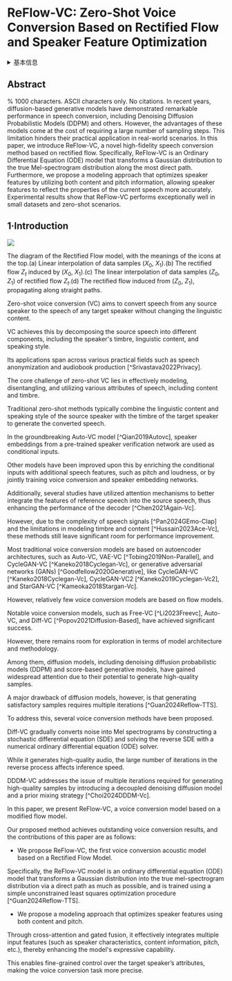# ReFlow-VC: Zero-Shot Voice Conversion Based on Rectified Flow and Speaker Feature Optimization

<details>
<summary>基本信息</summary>

- 标题: "ReFlow-VC: Zero-Shot Voice Conversion Based on Rectified Flow and Speaker Feature Optimization."
- 作者:
  - 01 Pengyu Ren
  - 02 Wenhao Guan
  - 03 Kaidi Wang
  - 04 Peijie Chen
  - 05 Qingyang Hong
  - 06 Lin Li
- 链接:
  - [ArXiv](https://arxiv.org/abs/2506.01032v1)
  - [Publication]()
  - [Github]()
  - [Demo]()
- 文件:
  - [ArXiv:2506.01032v1](D:\Speech\Sapphire-TTS-Collection\Models\-VC\_PDF\2025.06.01_2506.01032v1_ReFlow-VC__Zero-Shot_Voice_Conversion_Based_on_Rectified_Flow_and_Speaker_Feature_Optimization.pdf)
  - [Publication] #TODO

</details>

## Abstract

% 1000 characters.
ASCII characters only.
No citations.
In recent years, diffusion-based generative models have demonstrated remarkable performance in speech conversion, including Denoising Diffusion Probabilistic Models (DDPM) and others.
However, the advantages of these models come at the cost of requiring a large number of sampling steps.
This limitation hinders their practical application in real-world scenarios.
In this paper, we introduce ReFlow-VC, a novel high-fidelity speech conversion method based on rectified flow.
Specifically, ReFlow-VC is an Ordinary Differential Equation (ODE) model that transforms a Gaussian distribution to the true Mel-spectrogram distribution along the most direct path.
Furthermore, we propose a modeling approach that optimizes speaker features by utilizing both content and pitch information, allowing speaker features to reflect the properties of the current speech more accurately.
Experimental results show that ReFlow-VC performs exceptionally well in small datasets and zero-shot scenarios.

## 1·Introduction

![](11111111111111.png)

<a id="fig:1">The diagram of the Rectified Flow model, with the meanings of the icons at the top.(a) Linear interpolation of data samples ($X_0$, $X_1$).(b) The rectified flow $Z_t$ induced by ($X_0$, $X_1$).(c) The linear interpolation of data samples ($Z_0$, $Z_1$) of rectified flow $Z_t$.(d) The rectified flow induced from ($Z_0$, $Z_1$), propagating along straight paths.</a>

Zero-shot voice conversion (VC) aims to convert speech from any source speaker to the speech of any target speaker without changing the linguistic content.

VC achieves this by decomposing the source speech into different components, including the speaker's timbre, linguistic content, and speaking style.

Its applications span across various practical fields such as speech anonymization and audiobook production [^Srivastava2022Privacy].

The core challenge of zero-shot VC lies in effectively modeling, disentangling, and utilizing various attributes of speech, including content and timbre.

Traditional zero-shot methods typically combine the linguistic content and speaking style of the source speaker with the timbre of the target speaker to generate the converted speech.

In the groundbreaking Auto-VC model [^Qian2019Autovc], speaker embeddings from a pre-trained speaker verification network are used as conditional inputs.

Other models have been improved upon this by enriching the conditional inputs with additional speech features, such as pitch and loudness, or by jointly training voice conversion and speaker embedding networks.

Additionally, several studies have utilized attention mechanisms to better integrate the features of reference speech into the source speech, thus enhancing the performance of the decoder [^Chen2021Again-Vc].

However, due to the complexity of speech signals [^Pan2024GEmo-Clap] and the limitations in modeling timbre and content [^Hussain2023Ace-Vc], these methods still leave significant room for performance improvement.

Most traditional voice conversion models are based on autoencoder architectures, such as Auto-VC, VAE-VC [^Tobing2019Non-Parallel], and CycleGAN-VC [^Kaneko2018Cyclegan-Vc], or generative adversarial networks (GANs) [^Goodfellow2020Generative], like CycleGAN-VC [^Kaneko2018Cyclegan-Vc], CycleGAN-VC2 [^Kaneko2019Cyclegan-Vc2], and StarGAN-VC [^Kameoka2018Stargan-Vc].

However, relatively few voice conversion models are based on flow models.

Notable voice conversion models, such as Free-VC [^Li2023Freevc], Auto-VC, and Diff-VC [^Popov2021Diffusion-Based], have achieved significant success.

However, there remains room for exploration in terms of model architecture and methodology.

Among them, diffusion models, including denoising diffusion probabilistic models (DDPM) and score-based generative models, have gained widespread attention due to their potential to generate high-quality samples.

A major drawback of diffusion models, however, is that generating satisfactory samples requires multiple iterations [^Guan2024Reflow-TTS].

To address this, several voice conversion methods have been proposed.

Diff-VC gradually converts noise into Mel spectrograms by constructing a stochastic differential equation (SDE) and solving the reverse SDE with a numerical ordinary differential equation (ODE) solver.

While it generates high-quality audio, the large number of iterations in the reverse process affects inference speed.

DDDM-VC addresses the issue of multiple iterations required for generating high-quality samples by introducing a decoupled denoising diffusion model and a prior mixing strategy [^Choi2024DDDM-Vc].

In this paper, we present ReFlow-VC, a voice conversion model based on a modified flow model.

Our proposed method achieves outstanding voice conversion results, and the contributions of this paper are as follows:

-  We propose ReFlow-VC, the first voice conversion acoustic model based on a Rectified Flow Model.

Specifically, the ReFlow-VC model is an ordinary differential equation (ODE) model that transforms a Gaussian distribution into the true mel-spectrogram distribution via a direct path as much as possible, and is trained using a simple unconstrained least squares optimization procedure [^Guan2024Reflow-TTS].

-  We propose a modeling approach that optimizes speaker features using both content and pitch.

Through cross-attention and gated fusion, it effectively integrates multiple input features (such as speaker characteristics, content information, pitch, etc.), thereby enhancing the model's expressive capability.

This enables fine-grained control over the target speaker’s attributes, making the voice conversion task more precise.
